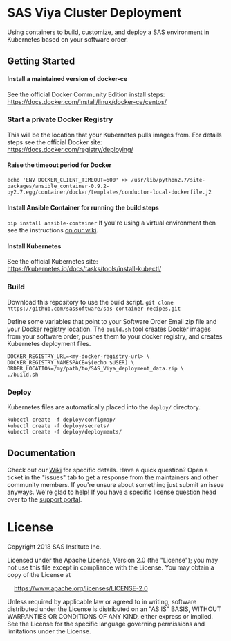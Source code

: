 # SAS Viya Cluster Deployment
Using containers to build, customize, and deploy a SAS environment in Kubernetes based on your software order.

## Getting Started

#### Install a maintained version of docker-ce
See the official Docker Community Edition install steps: https://docs.docker.com/install/linux/docker-ce/centos/

### Start a private Docker Registry
This will be the location that your Kubernetes pulls images from.
For details steps see the official Docker site: https://docs.docker.com/registry/deploying/

#### Raise the timeout period for Docker
`echo 'ENV DOCKER_CLIENT_TIMEOUT=600' >> /usr/lib/python2.7/site-packages/ansible_container-0.9.2-py2.7.egg/container/docker/templates/conductor-local-dockerfile.j2`

#### Install Ansible Container for running the build steps
`pip install ansible-container` 
If you're using a virtual environment then see the instructions [on our wiki](https://github.com/sassoftware/sas-container-recipes/wiki).

#### Install Kubernetes
See the official Kubernetes site: https://kubernetes.io/docs/tasks/tools/install-kubectl/

### Build
Download this repository to use the build script.
`git clone https://github.com/sassoftware/sas-container-recipes.git`

Define some variables that point to your Software Order Email zip file and your Docker registry location.
The `build.sh` tool creates Docker images from your software order, pushes them to your docker registry, and creates Kubernetes deployment files.
```
DOCKER_REGISTRY_URL=<my-docker-registry-url> \
DOCKER_REGISTRY_NAMESPACE=$(echo $USER) \
ORDER_LOCATION=/my/path/to/SAS_Viya_deployment_data.zip \
./build.sh
```

### Deploy
Kubernetes files are automatically placed into the `deploy/` directory. 
```
kubectl create -f deploy/configmap/
kubectl create -f deploy/secrets/
kubectl create -f deploy/deployments/
```

## Documentation
Check out our [Wiki](https://github.com/sassoftware/sas-container-recipes/wiki) for specific details.
Have a quick question? Open a ticket in the "issues" tab to get a response from the maintainers and other community members. If you're unsure about something just submit an issue anyways. We're glad to help!
If you have a specific license question head over to the [support portal](https://support.sas.com/en/support-home.html).

# License
Copyright 2018 SAS Institute Inc.

Licensed under the Apache License, Version 2.0 (the "License");
you may not use this file except in compliance with the License.
You may obtain a copy of the License at

&nbsp;&nbsp;&nbsp;&nbsp;https://www.apache.org/licenses/LICENSE-2.0

Unless required by applicable law or agreed to in writing, software
distributed under the License is distributed on an "AS IS" BASIS,
WITHOUT WARRANTIES OR CONDITIONS OF ANY KIND, either express or implied.
See the License for the specific language governing permissions and
limitations under the License.

